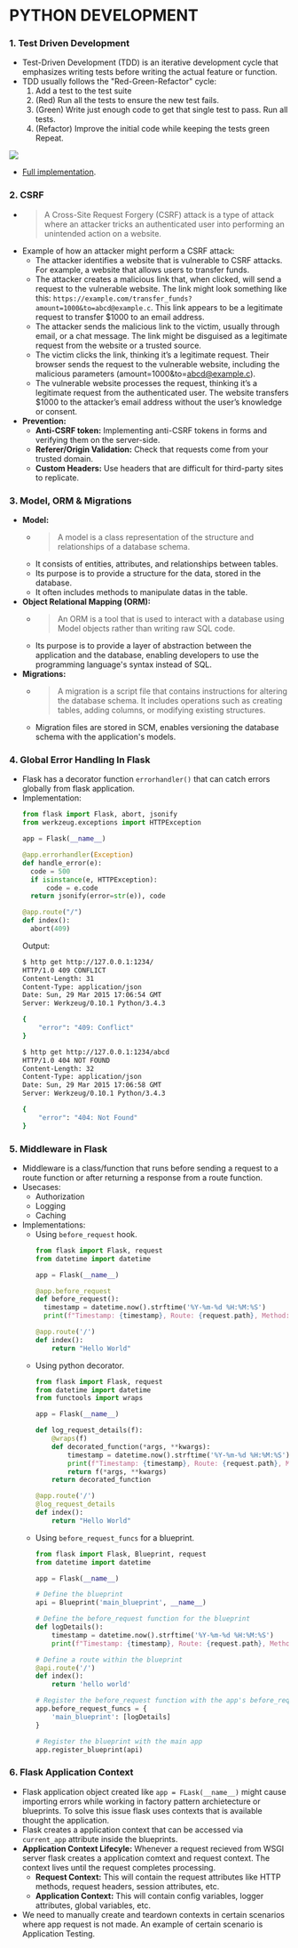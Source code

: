 # PYTHON DEVELOPMENT

### 1. Test Driven Development

- Test-Driven Development (TDD) is an iterative development cycle that emphasizes writing tests before writing the actual feature or function.
- TDD usually follows the "Red-Green-Refactor" cycle:
  1. Add a test to the test suite
  2. (Red) Run all the tests to ensure the new test fails.
  3. (Green) Write just enough code to get that single test to pass. Run all tests.
  4. (Refactor) Improve the initial code while keeping the tests green Repeat.

![](src/tdd.png)
- [Full implementation](https://github.com/mjhea0/flaskr-tdd).


### 2. CSRF

- > A Cross-Site Request Forgery (CSRF) attack is a type of attack where an attacker tricks an authenticated user into performing an unintended action on a website.
- Example of how an attacker might perform a CSRF attack:
  - The attacker identifies a website that is vulnerable to CSRF attacks. For example, a website that allows users to transfer funds.
  - The attacker creates a malicious link that, when clicked, will send a request to the vulnerable website. The link might look something like this: `https://example.com/transfer_funds?amount=1000&to=abcd@example.c`. This link appears to be a legitimate request to transfer $1000 to an email address.
  - The attacker sends the malicious link to the victim, usually through email, or a chat message. The link might be disguised as a legitimate request from the website or a trusted source.
  - The victim clicks the link, thinking it’s a legitimate request. Their browser sends the request to the vulnerable website, including the malicious parameters (amount=1000&to=abcd@example.c).
  - The vulnerable website processes the request, thinking it’s a legitimate request from the authenticated user. The website transfers $1000 to the attacker’s email address without the user’s knowledge or consent.
- **Prevention:**
  - **Anti-CSRF token:** Implementing anti-CSRF tokens in forms and verifying them on the server-side.
  - **Referer/Origin Validation:** Check that requests come from your trusted domain.
  - **Custom Headers:** Use headers that are difficult for third-party sites to replicate.


### 3. Model, ORM & Migrations

- **Model:**
  - > A model is a class representation of the structure and relationships of a database schema.
  - It consists of entities, attributes, and relationships between tables.
  - Its purpose is to provide a structure for the data, stored in the database.
  - It often includes methods to manipulate datas in the table.
- **Object Relational Mapping (ORM):**
  - > An ORM is a tool that is used to interact with a database using Model objects rather than writing raw SQL code.
  - Its purpose is to provide a layer of abstraction between the application and the database, enabling developers to use the programming language's syntax instead of SQL.
- **Migrations:**
  - > A migration is a script file that contains instructions for altering the database schema. It includes operations such as creating tables, adding columns, or modifying existing structures.
  - Migration files are stored in SCM, enables versioning the database schema with the application's models.


### 4. Global Error Handling In Flask

- Flask has a decorator function `errorhandler()` that can catch errors globally from flask application.
- Implementation:
  ```py
  from flask import Flask, abort, jsonify
  from werkzeug.exceptions import HTTPException

  app = Flask(__name__)

  @app.errorhandler(Exception)
  def handle_error(e):
    code = 500
    if isinstance(e, HTTPException):
        code = e.code
    return jsonify(error=str(e)), code

  @app.route("/")
  def index():
    abort(409)
  ```
  Output:
  ```sh
  $ http get http://127.0.0.1:1234/
  HTTP/1.0 409 CONFLICT
  Content-Length: 31
  Content-Type: application/json
  Date: Sun, 29 Mar 2015 17:06:54 GMT
  Server: Werkzeug/0.10.1 Python/3.4.3

  {
      "error": "409: Conflict"
  }

  $ http get http://127.0.0.1:1234/abcd
  HTTP/1.0 404 NOT FOUND
  Content-Length: 32
  Content-Type: application/json
  Date: Sun, 29 Mar 2015 17:06:58 GMT
  Server: Werkzeug/0.10.1 Python/3.4.3

  {
      "error": "404: Not Found"
  }
  ```


### 5. Middleware in Flask

- Middleware is a class/function that runs before sending a request to a route function or after returning a response from a route function.
- Usecases:
  - Authorization
  - Logging
  - Caching
- Implementations:
  - Using `before_request` hook.
    ```py
    from flask import Flask, request
    from datetime import datetime

    app = Flask(__name__)

    @app.before_request
    def before_request():
      timestamp = datetime.now().strftime('%Y-%m-%d %H:%M:%S')
      print(f"Timestamp: {timestamp}, Route: {request.path}, Method: {request.method}")

    @app.route('/')
    def index():
        return "Hello World"
    ```
  - Using python decorator.
    ```py
    from flask import Flask, request
    from datetime import datetime
    from functools import wraps

    app = Flask(__name__)

    def log_request_details(f):
        @wraps(f)
        def decorated_function(*args, **kwargs):
            timestamp = datetime.now().strftime('%Y-%m-%d %H:%M:%S')
            print(f"Timestamp: {timestamp}, Route: {request.path}, Method: {request.method}")
            return f(*args, **kwargs)
        return decorated_function

    @app.route('/')
    @log_request_details
    def index():
        return "Hello World"
    ```
  - Using `before_request_funcs` for a blueprint.
    ```py
    from flask import Flask, Blueprint, request
    from datetime import datetime

    app = Flask(__name__)

    # Define the blueprint
    api = Blueprint('main_blueprint', __name__)

    # Define the before_request function for the blueprint
    def logDetails():
        timestamp = datetime.now().strftime('%Y-%m-%d %H:%M:%S')
        print(f"Timestamp: {timestamp}, Route: {request.path}, Method: {request.method}")

    # Define a route within the blueprint
    @api.route('/')
    def index():
        return 'hello world'

    # Register the before_request function with the app's before_request_funcs
    app.before_request_funcs = {
        'main_blueprint': [logDetails]
    }

    # Register the blueprint with the main app
    app.register_blueprint(api)
    ```


### 6. Flask Application Context

- Flask application object created like `app = FLask(__name__)` might cause importing errors while working in factory pattern archietecture or blueprints. To solve this issue flask uses contexts that is available thought the application.
- Flask creates a application context that can be accessed via `current_app` attribute inside the blueprints.
- **Application Context Lifecyle:** Whenever a request recieved from WSGI server flask creates a application comtext and request context. The context lives until the request completes processing.
  - **Request Context:** This will contain the request attributes like HTTP methods, request headers, session attributes, etc.
  - **Application Context:** This will contain config variables, logger attributes, global variables, etc.
- We need to manually create and teardown contexts in certain scenarios where app request is not made. An example of certain scenario is Application Testing.
